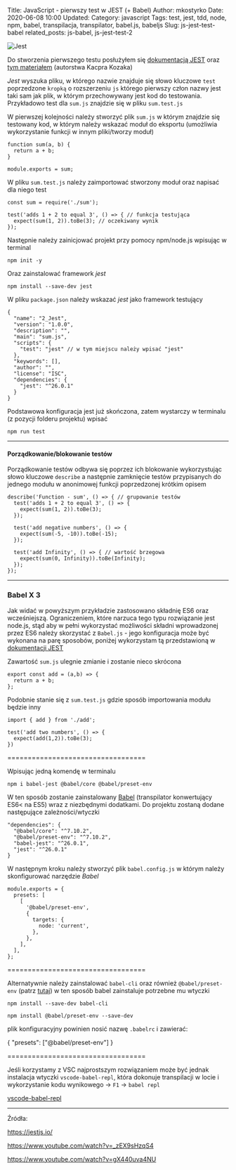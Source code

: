 Title: JavaScript - pierwszy test w JEST (+ Babel)
Author: mkostyrko
Date: 2020-06-08 10:00
Updated:
Category: javascript
Tags: test, jest, tdd, node, npm, babel, transpilacja, transpilator, babel.js, babeljs
Slug: js-jest-test-babel
related_posts: js-babel, js-jest-test-2

![Jest](https://miro.medium.com/max/956/1*Ov3_LfV1tNqb0PMioxvpaw.png#center)

Do stworzenia pierwszego testu posłużyłem się [dokumentacją JEST](https://jestjs.io/docs/en/getting-started#generate-a-basic-configuration-file) oraz [tym materiałem](https://www.youtube.com/watch?v=_zEX9sHzqS4) (autorstwa Kacpra Kozaka)

_Jest_ wyszuka pliku, w którego nazwie znajduje się słowo kluczowe `test` poprzedzone `kropką` o rozszerzeniu `js` którego pierwszy człon nazwy jest taki sam jak plik, w którym przechowywany jest kod do testowania. Przykładowo test dla `sum.js` znajdzie się w pliku `sum.test.js`

W pierwszej kolejności należy stworzyć plik `sum.js` w którym znajdzie się testowany kod, w którym należy wskazać moduł do eksportu (umożliwia wykorzystanie funkcji w innym pliki/tworzy moduł)

    function sum(a, b) {
      return a + b;
    }

    module.exports = sum;

W pliku `sum.test.js` należy zaimportować stworzony moduł oraz napisać dla niego test

    const sum = require('./sum');

    test('adds 1 + 2 to equal 3', () => { // funkcja testująca
      expect(sum(1, 2)).toBe(3); // oczekiwany wynik
    });

Następnie należy zainicjować projekt przy pomocy npm/node.js wpisując w terminal

    npm init -y

Oraz zainstalować framework *jest*

    npm install --save-dev jest

W pliku `package.json` należy wskazać *jest* jako framework testujący

    {
      "name": "2_Jest",
      "version": "1.0.0",
      "description": "",
      "main": "sum.js",
      "scripts": {
        "test": "jest" // w tym miejscu należy wpisać "jest"
      },
      "keywords": [],
      "author": "",
      "license": "ISC",
      "dependencies": {
        "jest": "^26.0.1"
      }
    }

Podstawowa konfiguracja jest już skończona, zatem wystarczy w terminalu (z pozycji folderu projektu) wpisać

    npm run test

---

#### Porządkowanie/blokowanie testów

Porządkowanie testów odbywa się poprzez ich blokowanie wykorzystując słowo kluczowe `describe` a następnie zamknięcie testów przypisanych do jednego modułu w anonimowej funkcji poprzedzonej krótkim opisem

    describe('Function - sum', () => { // grupowanie testów
      test('adds 1 + 2 to equal 3', () => {
        expect(sum(1, 2)).toBe(3);
      });

      test('add negative numbers', () => {
        expect(sum(-5, -10)).toBe(-15);
      });

      test('add Infinity', () => { // wartość brzegowa
        expect(sum(0, Infinity)).toBe(Infinity);
      });
    });

---

### Babel X 3

Jak widać w powyższym przykładzie zastosowano składnię ES6 oraz wcześniejszą. Ograniczeniem, które narzuca tego typu rozwiązanie jest node.js, stąd aby w pełni wykorzystać możliwości składni wprowadzonej przez ES6 należy skorzystać z `Babel.js` - jego konfiguracja może być wykonana na parę sposobów, poniżej wykorzystam tą przedstawioną w [dokumentacji JEST](https://jestjs.io/docs/en/getting-started#generate-a-basic-configuration-file)

Zawartość `sum.js` ulegnie zmianie i zostanie nieco skrócona

    export const add = (a,b) => {
      return a + b;
    };

Podobnie stanie się z `sum.test.js` gdzie sposób importowania modułu będzie inny

    import { add } from './add';

    test('add two numbers', () => {
      expect(add(1,2)).toBe(3);
    })

==================================

Wpisując jedną komendę w terminalu

    npm i babel-jest @babel/core @babel/preset-env


W ten sposób zostanie zainstalowany [Babel](https://pl.wikipedia.org/wiki/Babel_(transpilator)) (transpilator konwertujący ES6< na ES5) wraz z niezbędnymi dodatkami. Do projektu zostaną dodane następujące zależności/wtyczki

    "dependencies": {
      "@babel/core": "^7.10.2",
      "@babel/preset-env": "^7.10.2",
      "babel-jest": "^26.0.1",
      "jest": "^26.0.1"
    }

W następnym kroku należy stworzyć plik `babel.config.js` w którym należy skonfigurować narzędzie *Babel*

    module.exports = {
      presets: [
        [
          '@babel/preset-env',
          {
            targets: {
              node: 'current',
            },
          },
        ],
      ],
    };

==================================

Alternatywnie należy zainstalować `babel-cli` oraz również `@babel/preset-env` (patrz [tutaj](https://babeljs.io/setup#installation)) w ten sposób babel zainstaluje potrzebne mu wtyczki

    npm install --save-dev babel-cli

    npm install @babel/preset-env --save-dev

plik konfiguracyjny powinien nosić nazwę `.babelrc` i zawierać:

  {
    "presets": ["@babel/preset-env"]
  }

==================================

Jeśli korzystamy z VSC najprostszym rozwiązaniem może być jednak instalacja wtyczki `vscode-babel-repl`, która dokonuje transpilacji w locie i wykorzystanie kodu wynikowego -> `F1` -> `babel repl`

  [vscode-babel-repl](https://raw.githubusercontent.com/t-sauer/vscode-babel-repl/master/babel.gif)


---

Źródła:

https://jestjs.io/

https://www.youtube.com/watch?v=_zEX9sHzqS4

https://www.youtube.com/watch?v=gX440uva4NU
